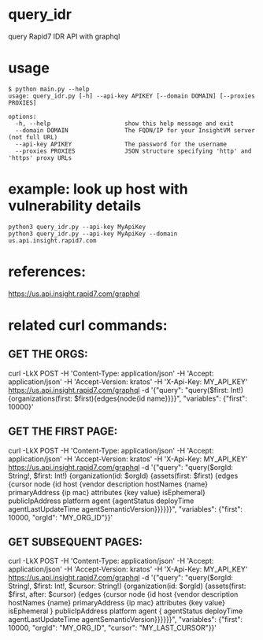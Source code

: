 # query_idr
query Rapid7 IDR API with graphql

# usage
```
$ python main.py --help
usage: query_idr.py [-h] --api-key APIKEY [--domain DOMAIN] [--proxies PROXIES]

options:
  -h, --help                     show this help message and exit
  --domain DOMAIN                The FQDN/IP for your InsightVM server (not full URL)
  --api-key APIKEY               The password for the username
  --proxies PROXIES              JSON structure specifying 'http' and 'https' proxy URLs
```


# example: look up host with vulnerability details
`python3 query_idr.py --api-key MyApiKey`<br>
`python3 query_idr.py --api-key MyApiKey --domain us.api.insight.rapid7.com`<br>

# references: 
https://us.api.insight.rapid7.com/graphql<br>

# related curl commands:
## GET THE ORGS:
curl -LkX POST -H 'Content-Type: application/json' -H 'Accept: application/json' -H 'Accept-Version: kratos' -H 'X-Api-Key: MY_API_KEY' https://us.api.insight.rapid7.com/graphql -d '{"query": "query($first: Int!){organizations(first: $first){edges{node{id name}}}}", "variables": {"first": 10000}'

## GET THE FIRST PAGE:
curl -LkX POST -H 'Content-Type: application/json' -H 'Accept: application/json' -H 'Accept-Version: kratos' -H 'X-Api-Key: MY_API_KEY' https://us.api.insight.rapid7.com/graphql -d '{"query": "query($orgId: String!, $first: Int!) {organization(id: $orgId) {assets(first: $first) {edges {cursor node {id host {vendor
description hostNames {name} primaryAddress {ip mac} attributes {key value} isEphemeral} publicIpAddress platform agent {agentStatus deployTime agentLastUpdateTime agentSemanticVersion}}}}}}", "variables": {"first": 10000, "orgId": "MY_ORG_ID"}}'

## GET SUBSEQUENT PAGES:
curl -LkX POST -H 'Content-Type: application/json' -H 'Accept: application/json' -H 'Accept-Version: kratos' -H 'X-Api-Key: MY_API_KEY' https://us.api.insight.rapid7.com/graphql -d '{"query": "query($orgId: String!, $first: Int!, $cursor: String!) {organization(id: $orgId) {assets(first: $first, after: $cursor) {edges {cursor node {id host {vendor description hostNames {name} primaryAddress {ip mac} attributes {key value} isEphemeral } publicIpAddress platform agent { agentStatus deployTime agentLastUpdateTime agentSemanticVersion}}}}}}", "variables": {"first": 10000, "orgId": "MY_ORG_ID", "cursor": "MY_LAST_CURSOR"}}'
